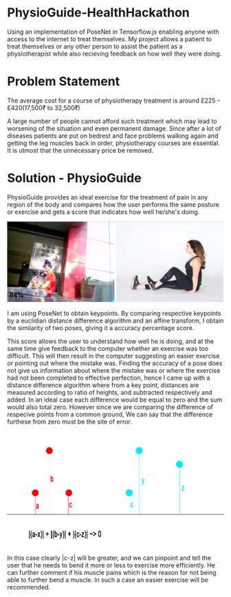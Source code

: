 # PhysioGuide-HealthHackathon
Using an implementation of PoseNet in Tensorflow.js enabling anyone with access to the internet to treat themselves.
My project allows a patient to treat themselves or any other person to assist the patient as a physiotherapist while also recieving feedback on how well they were doing.

# Problem Statement
The average cost for a course of physiotherapy treatment is around £225 – £420(17,500₹ to 32,500₹)

A large number of people cannot afford such treatment which may lead to worsening of the situation and even permanent damage. 
Since after a lot of diseases patients are put on bedrest and face problems walking again and getting the leg muscles back in order,
physiotherapy courses are essential. 
It is utmost that the unnecessary price be removed.

# Solution - PhysioGuide

PhysioGuide provides an ideal exercise for the treatment of pain in any region of the body and compares how the user performs the 
same posture or exercise and gets a score that indicates how well he/she's doing.

![](GoodStretch.jpg)

I am using PoseNet to obtain keypoints. By comparing respective keypoints by a euclidian distance difference algorithm and an affine transform, I obtain the similarity of two poses, giving it a accuracy percentage score.

This score allows the user to understand how well he is doing, and at the same time give feedback to the computer whether an exercise was too difficult. This will then result in the computer suggesting an easier exercise or pointing out where the mistake was. Finding the accuracy of a pose does not give us information about where the mistake was or where the exercise had not been completed to effective perfection, hence I came up with a distance difference algorithm where from a key point, distances are measured according to ratio of heights, and subtracted respectively and added. In an ideal case each difference would be equal to zero and the sum would also total zero. However since we are comparing the difference of respecive points from a common ground, We can say that the difference furthese from zero must be the site of error.

![](GistAlgorithm.jpg)
In this case clearly |c-z| will be greater, and we can pinpoint and tell the user that he needs to bend it more or less to exercise more efficiently. He can further comment if his muscle pains which is the reason for not being able to further bend a muscle. In such a case an easier exercise will be recommended.
